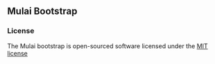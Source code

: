 ## Mulai Bootstrap

### License

The Mulai bootstrap is open-sourced software licensed under the [MIT license](http://opensource.org/licenses/MIT)

